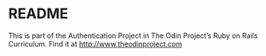 # README

This is part of the Authentication Project in The Odin Project’s Ruby on Rails Curriculum. 
Find it at http://www.theodinproject.com
